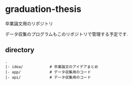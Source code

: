 # graduation-thesis

卒業論文用のリポジトリ

データ収集のプログラムもこのリポジトリで管理する予定です.


## directory

```
.
|- idea/            # 卒業論文のアイデアまとめ
|- app/             # データ収集用のコード
|- api/             # データ収集用のコード
```

